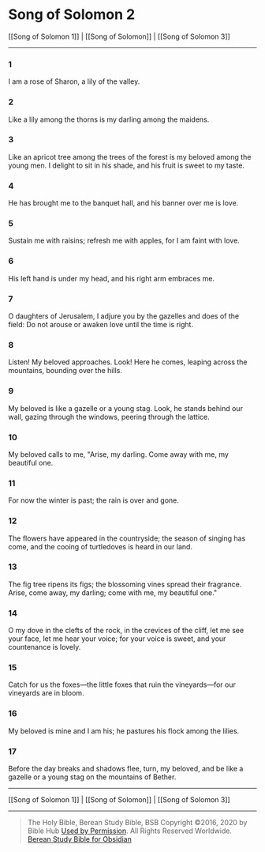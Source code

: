 # Song of Solomon 2

[[Song of Solomon 1]] | [[Song of Solomon]] | [[Song of Solomon 3]]

---

### 1
I am a rose of Sharon, a lily of the valley.

### 2
Like a lily among the thorns is my darling among the maidens.

### 3
Like an apricot tree among the trees of the forest is my beloved among the young men. I delight to sit in his shade, and his fruit is sweet to my taste.

### 4
He has brought me to the banquet hall, and his banner over me is love.

### 5
Sustain me with raisins; refresh me with apples, for I am faint with love.

### 6
His left hand is under my head, and his right arm embraces me.

### 7
O daughters of Jerusalem, I adjure you by the gazelles and does of the field: Do not arouse or awaken love until the time is right.

### 8
Listen! My beloved approaches. Look! Here he comes, leaping across the mountains, bounding over the hills.

### 9
My beloved is like a gazelle or a young stag. Look, he stands behind our wall, gazing through the windows, peering through the lattice.

### 10
My beloved calls to me, "Arise, my darling. Come away with me, my beautiful one.

### 11
For now the winter is past; the rain is over and gone.

### 12
The flowers have appeared in the countryside; the season of singing has come, and the cooing of turtledoves is heard in our land.

### 13
The fig tree ripens its figs; the blossoming vines spread their fragrance. Arise, come away, my darling; come with me, my beautiful one."

### 14
O my dove in the clefts of the rock, in the crevices of the cliff, let me see your face, let me hear your voice; for your voice is sweet, and your countenance is lovely.

### 15
Catch for us the foxes—the little foxes that ruin the vineyards—for our vineyards are in bloom.

### 16
My beloved is mine and I am his; he pastures his flock among the lilies.

### 17
Before the day breaks and shadows flee, turn, my beloved, and be like a gazelle or a young stag on the mountains of Bether.

---

[[Song of Solomon 1]] | [[Song of Solomon]] | [[Song of Solomon 3]]

---

> The Holy Bible, Berean Study Bible, BSB
> Copyright &copy;2016, 2020 by Bible Hub
> [Used by Permission](https://berean.bible/terms.htm). All Rights Reserved Worldwide.
> [Berean Study Bible for Obsidian](https://github.com/gapmiss/berean-study-bible-for-obsidian)</small>

